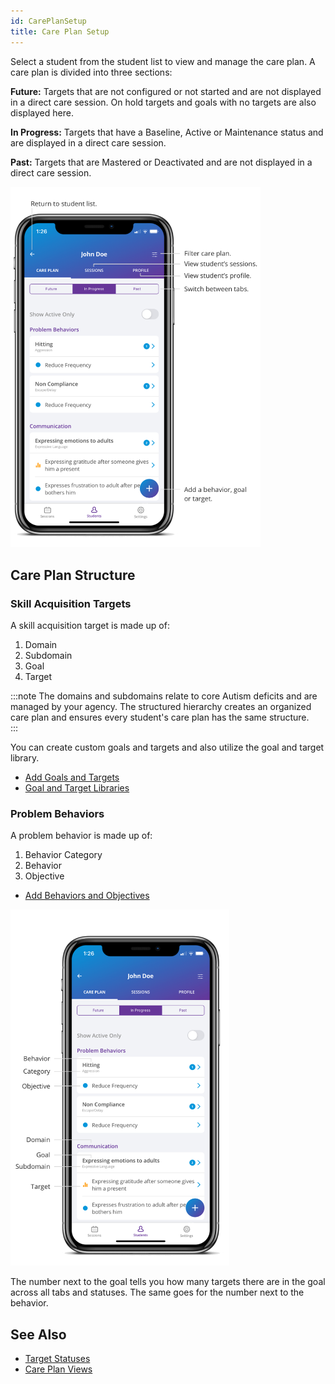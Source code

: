 ```yaml
---
id: CarePlanSetup
title: Care Plan Setup
---
```


Select a student from the student list to view and manage the care plan.
A care plan is divided into three sections: 

**Future:** Targets that are not configured or not started and are not displayed in a direct care session. On hold targets and goals with no targets are also displayed here. 

**In Progress:** Targets that have a Baseline, Active or Maintenance status and are displayed in a direct care session. 

**Past:** Targets that are Mastered or Deactivated and are not displayed in a direct care session. 

<img src="/img/CarePlanStructure.png" width="400" />

## Care Plan Structure

### Skill Acquisition Targets

A skill acquisition target is made up of: 

1. Domain 
2. Subdomain 
3. Goal 
4. Target 

:::note
The domains and subdomains relate to core Autism deficits and are managed by your agency.
The structured hierarchy creates an organized care plan and ensures every student's care plan has the same structure.   
:::

You can create custom goals and targets and also utilize the goal and target library. 
- [Add Goals and Targets](CarePlan/AddGoalsTargets.md)
- [Goal and Target Libraries](CarePlan/GoalTargetLibraries.md)

### Problem Behaviors

A problem behavior is made up of: 

1. Behavior Category 
2. Behavior 
3. Objective

- [Add Behaviors and Objectives](CarePlan/AddBehaviorsObjectives.md)

<img src="/img/CarePlanHierarchy.png" width="350"  />

The number next to the goal tells you how many targets there are in the goal across all tabs and statuses. The same goes for the number next to the behavior. 

## See Also
- [Target Statuses](CarePlan/TargetStatuses.md)
- [Care Plan Views](CarePlan/CarePlanViews.md)




